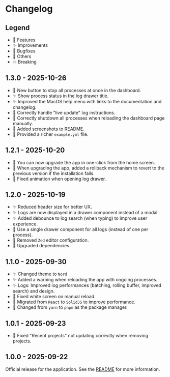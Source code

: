 # Changelog

## Legend

- 🚀 Features
- ✨ Improvements
- 🐞 Bugfixes
- 🔧 Others
- 💥 Breaking

## 1.3.0 - 2025-10-26

- 🚀 New button to stop all processes at once in the dashboard.
- ✨ Show process status in the log drawer title.
- ✨ Improved the MacOS help menu with links to the documentation and changelog.
- 🐞 Correctly handle "live update" log instructions.
- 🐞 Correctly shutdown all processes when reloading the dashboard page manually.
- 🔧 Added screenshots to README.
- 🔧 Provided a richer `example.yml` file.

## 1.2.1 - 2025-10-20

- 🚀 You can now upgrade the app in one-click from the home screen.
- 🐞 When upgrading the app, added a rollback mechanism to revert to the previous version if the installation fails.
- 🐞 Fixed animation when opening log drawer.

## 1.2.0 - 2025-10-19

- ✨ Reduced header size for better UX.
- ✨ Logs are now displayed in a drawer component instead of a modal.
- ✨ Added debounce to log search (when typing) to improve user experience.
- 🔧 Use a single drawer component for all logs (instead of one per process).
- 🔧 Removed `Zed` editor configuration.
- 🔧 Upgraded dependencies.

## 1.1.0 - 2025-09-30

- ✨ Changed theme to `Nord`
- ✨ Added a warning when reloading the app with ongoing processes.
- ✨ Logs: Improved log performances (batching, rolling buffer, improved search) and design.
- 🐞 Fixed white screen on manual reload.
- 🔧 Migrated from `React` to `SolidJS` to improve performance.
- 🔧 Changed from `yarn` to `pnpm` as the package manager.

## 1.0.1 - 2025-09-23

- 🐞 Fixed "Recent projects" not updating correctly when removing projects.

## 1.0.0 - 2025-09-22

Official release for the application. See the [README](README.md) for more information.

